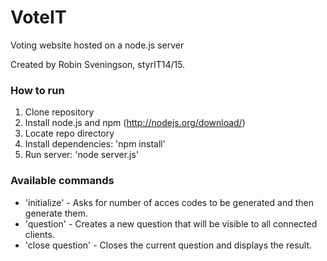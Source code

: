 # VoteIT
Voting website hosted on a node.js server

Created by Robin Sveningson, styrIT14/15.


### How to run

1. Clone repository
2. Install node.js and npm (http://nodejs.org/download/)
3. Locate repo directory
4. Install dependencies: 'npm install'
5. Run server: 'node server.js'


### Available commands

* 'initialize' - Asks for number of acces codes to be generated and then generate them.
* 'question' - Creates a new question that will be visible to all connected clients.
* 'close question' - Closes the current question and displays the result.
